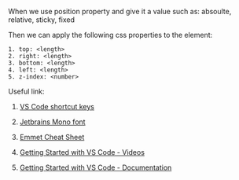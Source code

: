 When we use position property and give it a value such as:
absoulte, relative, sticky, fixed

Then we can apply the following css properties to the element:

```
1. top: <length>
2. right: <length>
3. bottom: <length>
4. left: <length>
5. z-index: <number>
```

Useful link:

1. [VS Code shortcut keys](https://code.visualstudio.com/shortcuts/keyboard-shortcuts-windows.pdf)

2. [Jetbrains Mono font](https://www.jetbrains.com/lp/mono/)

3. [Emmet Cheat Sheet](https://docs.emmet.io/cheat-sheet/)

4. [Getting Started with VS Code - Videos](https://code.visualstudio.com/docs/getstarted/introvideos)

5. [Getting Started with VS Code - Documentation](https://code.visualstudio.com/docs/getstarted/getting-started)
